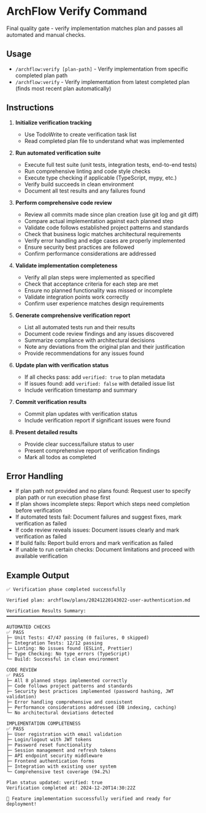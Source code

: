 # ArchFlow Verify Command

Final quality gate - verify implementation matches plan and passes all automated and manual checks.

## Usage
- `/archflow:verify [plan-path]` - Verify implementation from specific completed plan path
- `/archflow:verify` - Verify implementation from latest completed plan (finds most recent plan automatically)

## Instructions

1. **Initialize verification tracking**
   - Use TodoWrite to create verification task list
   - Read completed plan file to understand what was implemented

2. **Run automated verification suite**
   - Execute full test suite (unit tests, integration tests, end-to-end tests)
   - Run comprehensive linting and code style checks
   - Execute type checking if applicable (TypeScript, mypy, etc.)
   - Verify build succeeds in clean environment
   - Document all test results and any failures found

3. **Perform comprehensive code review**
   - Review all commits made since plan creation (use git log and git diff)
   - Compare actual implementation against each planned step
   - Validate code follows established project patterns and standards
   - Check that business logic matches architectural requirements
   - Verify error handling and edge cases are properly implemented
   - Ensure security best practices are followed
   - Confirm performance considerations are addressed

4. **Validate implementation completeness**
   - Verify all plan steps were implemented as specified
   - Check that acceptance criteria for each step are met
   - Ensure no planned functionality was missed or incomplete
   - Validate integration points work correctly
   - Confirm user experience matches design requirements

5. **Generate comprehensive verification report**
   - List all automated tests run and their results
   - Document code review findings and any issues discovered
   - Summarize compliance with architectural decisions
   - Note any deviations from the original plan and their justification
   - Provide recommendations for any issues found

6. **Update plan with verification status**
   - If all checks pass: add `verified: true` to plan metadata
   - If issues found: add `verified: false` with detailed issue list
   - Include verification timestamp and summary

7. **Commit verification results**
   - Commit plan updates with verification status
   - Include verification report if significant issues were found

8. **Present detailed results**
   - Provide clear success/failure status to user
   - Present comprehensive report of verification findings
   - Mark all todos as completed

## Error Handling

- If plan path not provided and no plans found: Request user to specify plan path or run execution phase first
- If plan shows incomplete steps: Report which steps need completion before verification
- If automated tests fail: Document failures and suggest fixes, mark verification as failed
- If code review reveals issues: Document issues clearly and mark verification as failed
- If build fails: Report build errors and mark verification as failed
- If unable to run certain checks: Document limitations and proceed with available verification

## Example Output

```
✅ Verification phase completed successfully

Verified plan: archflow/plans/20241220143022-user-authentication.md

Verification Results Summary:
━━━━━━━━━━━━━━━━━━━━━━━━━━━━━━━━━━━━━━━━━━━━━━━━━━━━━━━━━━━━━━━━━━━━━━━━━━━━━━━━━━

AUTOMATED CHECKS                                                        ✅ PASS
├─ Unit Tests: 47/47 passing (0 failures, 0 skipped)
├─ Integration Tests: 12/12 passing  
├─ Linting: No issues found (ESLint, Prettier)
├─ Type Checking: No type errors (TypeScript)
└─ Build: Successful in clean environment

CODE REVIEW                                                             ✅ PASS
├─ All 8 planned steps implemented correctly
├─ Code follows project patterns and standards
├─ Security best practices implemented (password hashing, JWT validation)
├─ Error handling comprehensive and consistent
├─ Performance considerations addressed (DB indexing, caching)
└─ No architectural deviations detected

IMPLEMENTATION COMPLETENESS                                              ✅ PASS
├─ User registration with email validation
├─ Login/logout with JWT tokens
├─ Password reset functionality
├─ Session management and refresh tokens
├─ API endpoint security middleware
├─ Frontend authentication forms
├─ Integration with existing user system
└─ Comprehensive test coverage (94.2%)

Plan status updated: verified: true
Verification completed at: 2024-12-20T14:30:22Z

🎉 Feature implementation successfully verified and ready for deployment!
```